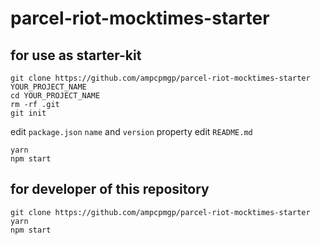 # parcel-riot-mocktimes-starter

## for use as starter-kit

```shell
git clone https://github.com/ampcpmgp/parcel-riot-mocktimes-starter YOUR_PROJECT_NAME
cd YOUR_PROJECT_NAME
rm -rf .git
git init
```

edit `package.json` `name` and `version` property
edit `README.md`

```shell
yarn
npm start
```

## for developer of this repository

```shell
git clone https://github.com/ampcpmgp/parcel-riot-mocktimes-starter
yarn
npm start
```
